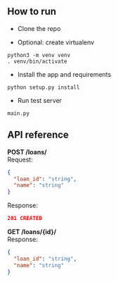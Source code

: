 ## How to run

- Clone the repo
  

- Optional: create virtualenv
```shell
python3 -m venv venv
. venv/bin/activate
```

- Install the app and requirements
```shell
python setup.py install
```

- Run test server
```shell
main.py
```


## API reference
**POST /loans/**\
Request:
```json
{
  "loan_id": "string",
  "name": "string"
}
```
Response:
```json
201 CREATED
```

**GET /loans/{id}/**\
Response:
```json
{
  "loan_id": "string",
  "name": "string"
}
```
